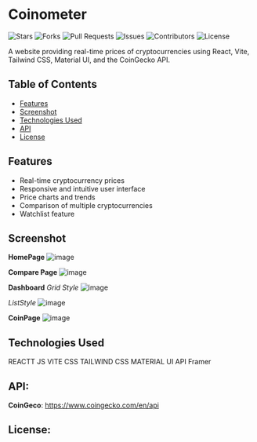 # Coinometer

![Stars](https://img.shields.io/github/stars/MrSingh0/Coinometer?style=social)
![Forks](https://img.shields.io/github/forks/MrSingh0/Coinometer?style=social)
![Pull Requests](https://img.shields.io/github/issues-pr/MrSingh0/Coinometer)
![Issues](https://img.shields.io/github/issues/MrSingh0/Coinometer)
![Contributors](https://img.shields.io/github/contributors/MrSingh0/Coinometer)
![License](https://img.shields.io/github/license/MrSingh0/Coinometer)

A website providing real-time prices of cryptocurrencies using React, Vite, Tailwind CSS, Material UI, and the CoinGecko API.

## Table of Contents

- [Features](#features)
- [Screenshot](#screenshot)
- [Technologies Used](#technologies-used)
- [API](#api)
- [License](#license)

## Features

- Real-time cryptocurrency prices
- Responsive and intuitive user interface
- Price charts and trends
- Comparison of multiple cryptocurrencies
- Watchlist feature

## Screenshot
<b>HomePage</b>
![image](https://github.com/user-attachments/assets/56450260-31f4-4713-b6dd-051a38a0b3cb)

<b>Compare Page</b>
![image](https://github.com/user-attachments/assets/3b70c936-6087-4c9e-9ff4-a13a9becbdf0)

<b>Dashboard</b>
<i>Grid Style</i>
![image](https://github.com/user-attachments/assets/bf2a9e58-f130-4ceb-9631-7f27655ccd53)

<i>ListStyle</i>
![image](https://github.com/user-attachments/assets/aec56997-d0fb-4b6a-bab8-f4362a0b63fa)

<b>CoinPage</b>
![image](https://github.com/user-attachments/assets/0c6f3e59-9921-4be8-ab16-ef3dc9c38467)


## Technologies Used
REACTT JS
VITE
CSS
TAILWIND CSS
MATERIAL UI
API
Framer

## API: 
<b>CoinGeco</b>: https://www.coingecko.com/en/api

## License:






